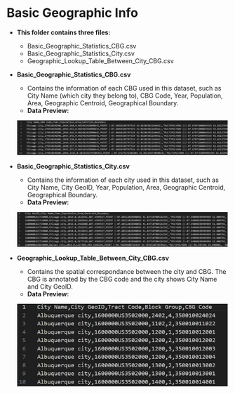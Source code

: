 # Basic Geographic Info 
- **This folder contains three files:**
  - Basic_Geographic_Statistics_CBG.csv
  - Basic_Geographic_Statistics_City.csv
  - Geographic_Lookup_Table_Between_City_CBG.csv

- **Basic_Geographic_Statistics_CBG.csv** 
  - Contains the information of each CBG used in this dataset, such as City Name (which city they belong to), CBG Code, Year, Population, Area, Geographic Centroid, Geographical Boundary.
  - **Data Preview:** 
  
  ![Image text](basic1.png)

- **Basic_Geographic_Statistics_City.csv** 
  - Contains the information of each city used in this dataset, such as City Name, City GeoID, Year, Population, Area, Geographic Centroid, Geographical Boundary.
  - **Data Preview:**
  
  ![Image text](basic2.png)

- **Geographic_Lookup_Table_Between_City_CBG.csv** 
  - Contains the spatial correspondance between the city and CBG. The CBG is annotated by the CBG code and the city shows City Name and City GeoID.
  - **Data Preview:** 
  
  ![Image text](basic3.png)
  
